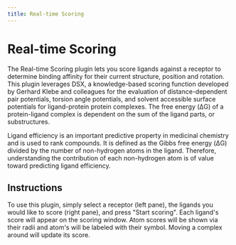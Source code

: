```yaml
---
title: Real-time Scoring
---
```


# Real-time Scoring

The Real-time Scoring plugin lets you score ligands against a receptor to determine binding affinity for their current structure, position and rotation. This plugin leverages DSX, a knowledge-based scoring function developed by Gerhard Klebe and colleagues for the evaluation of distance-dependent pair potentials, torsion angle potentials, and solvent accessible surface potentials for ligand-protein protein complexes.  The free energy (ΔG) of a protein-ligand complex is dependent on the sum of the ligand parts, or substructures.  

Ligand efficiency is an important predictive property in medicinal chemistry and is used to rank compounds.  It is defined as the Gibbs free energy (ΔG) divided by the number of non-hydrogen atoms in the ligand.  Therefore, understanding the contribution of each non-hydrogen atom is of value toward predicting ligand efficiency.  


## Instructions

<vimg src="plugins-page/realtimescoring_plugin.png" />

To use this plugin, simply select a receptor (left pane), the ligands you would like to score (right pane), and press "Start scoring". Each ligand's score will appear on the scoring window. Atom scores will be shown via their radii and atom's will be labeled with their symbol. Moving a complex around will update its score.

